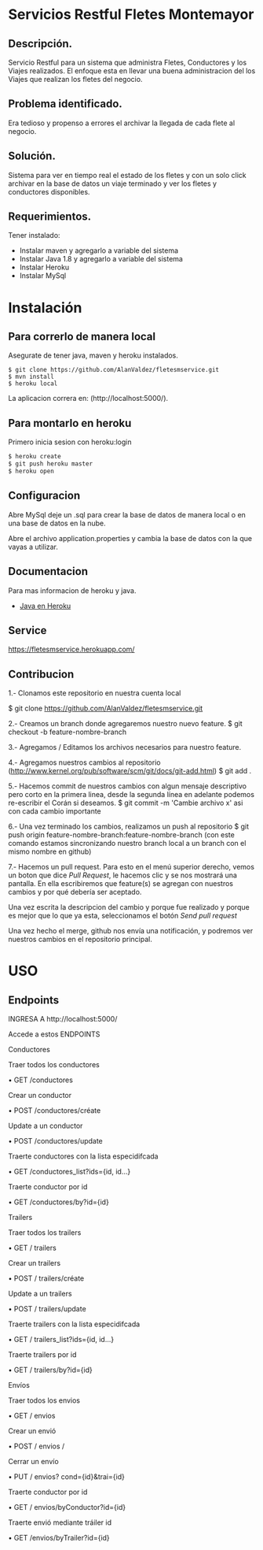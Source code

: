 # Servicios Restful Fletes Montemayor

## Descripción.

Servicio Restful para un sistema que administra Fletes, Conductores y los Viajes realizados.
El enfoque esta en llevar una buena administracion del los Viajes que realizan los fletes del negocio.

## Problema identificado.

Era tedioso y propenso a errores el archivar la llegada de cada flete al negocio.

## Solución.

Sistema para ver en tiempo real el estado de los fletes y con un solo click archivar en la base de datos un viaje terminado y ver los fletes y conductores disponibles.

## Requerimientos.

Tener instalado:
- Instalar maven y agregarlo a variable del sistema
- Instalar Java 1.8 y agregarlo a variable del sistema
- Instalar Heroku
- Instalar MySql

# Instalación
## Para correrlo de manera local

Asegurate de tener java, maven y heroku instalados.

```
$ git clone https://github.com/AlanValdez/fletesmservice.git
$ mvn install
$ heroku local
```

La aplicacion correra en: (http://localhost:5000/).

## Para montarlo en heroku

Primero inicia sesion con heroku:login
```sh
$ heroku create
$ git push heroku master
$ heroku open
```

## Configuracion

Abre MySql deje un .sql para crear la base de datos de manera local o en una base de datos en la nube.

Abre el archivo application.properties y cambia la base de datos con la que vayas a utilizar.

## Documentacion
Para mas informacion de heroku y java.

- [Java en Heroku](https://devcenter.heroku.com/categories/java)

## Service
https://fletesmservice.herokuapp.com/

## Contribucion

1.- Clonamos este repositorio en nuestra cuenta local

$ git clone https://github.com/AlanValdez/fletesmservice.git

2.- Creamos un branch donde agregaremos nuestro nuevo feature.
$ git checkout -b feature-nombre-branch

3.- Agregamos / Editamos los archivos necesarios para nuestro feature.

4.- Agregamos nuestros cambios al repositorio (http://www.kernel.org/pub/software/scm/git/docs/git-add.html)
$ git add .

5.- Hacemos commit de nuestros cambios con algun mensaje descriptivo pero corto en la primera linea, desde la segunda línea en adelante podemos re-escribir el Corán si deseamos.
$ git commit -m 'Cambie archivo x' asi con cada cambio importante

6.- Una vez terminado los cambios, realizamos un push al repositorio
$ git push origin feature-nombre-branch:feature-nombre-branch
(con este comando estamos sincronizando nuestro branch local a un branch con el mismo nombre en github)

7.- Hacemos un pull request. Para esto en el menú superior derecho, vemos un boton que dice _Pull Request_, le hacemos clic y se nos mostrará una pantalla. En ella escribiremos que feature(s) se agregan con nuestros cambios y por qué debería ser aceptado.

Una vez escrita la descripcion del cambio y porque fue realizado y porque es mejor que lo que ya esta, seleccionamos el botón _Send pull request_

Una vez hecho el merge, github nos envía una notificación, y podremos ver nuestros cambios en el repositorio principal.

# USO
## Endpoints

INGRESA A http://localhost:5000/


Accede a estos ENDPOINTS

Conductores

Traer todos los conductores

•	GET /conductores

Crear un conductor

•	POST /conductores/créate

Update a un conductor

•	POST /conductores/update

Traerte conductores con la lista especidifcada

•	GET /conductores_list?ids={id, id…}

Traerte conductor por id

•	GET /conductores/by?id={id}



Trailers

Traer todos los trailers

•	GET / trailers

Crear un trailers

•	POST / trailers/créate

Update a un trailers

•	POST / trailers/update

Traerte trailers con la lista especidifcada

•	GET / trailers_list?ids={id, id…}

Traerte trailers por id

•	GET / trailers/by?id={id}


Envíos

Traer todos los envios

•	GET / envios

Crear un envió

•	POST / envios /

Cerrar un envío

•	PUT / envios? cond={id}&trai={id}

Traerte conductor por id

•	GET / envios/byConductor?id={id}

Traerte envió mediante tráiler id

•	GET /envios/byTrailer?id={id}
